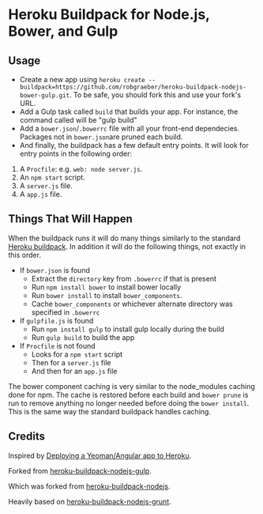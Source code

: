 Heroku Buildpack for Node.js, Bower, and Gulp
========================================

Usage
-----

- Create a new app using `heroku create --buildpack=https://github.com/robgraeber/heroku-buildpack-nodejs-bower-gulp.git`. To be safe, you should fork this and use your fork's URL.
- Add a Gulp task called `build` that builds your app. For instance, the command called will be "gulp build"
- Add a `bower.json`/`.bowerrc` file with all your front-end dependecies. Packages not in `bower.json`are pruned each build.
- And finally, the buildpack has a few default entry points. It will look for entry points in the following order:  
 1. A `Procfile`: e.g. `web: node server.js`.
 2. An `npm start` script.
 3. A `server.js` file.
 4. A `app.js` file.


Things That Will Happen
-----------------------

When the buildpack runs it will do many things similarly to the standard [Heroku buildpack](https://github.com/heroku/heroku-buildpack-nodejs). In addition it will do the following things, not exactly in this order.

- If `bower.json` is found
    - Extract the `directory` key from `.bowerrc` if that is present
    - Run `npm install bower` to install bower locally
    - Run `bower install` to install `bower_components`. 
    - Cache `bower_components` or whichever alternate directory was specified in `.bowerrc`
- If `gulpfile.js` is found
    - Run `npm install gulp` to install gulp locally during the build
    - Run `gulp build` to build the app
- If `Procfile` is not found
    - Looks for a `npm start` script
    - Then for a `server.js` file
    - And then for an `app.js` file

The bower component caching is very similar to the node_modules caching done for npm. The cache is restored before each build and `bower prune` is run to remove anything no longer needed before doing the `bower install`. This is the same way the standard buildpack handles caching.

Credits
-------

Inspired by [Deploying a Yeoman/Angular app to Heroku](http://www.sitepoint.com/deploying-yeomanangular-app-heroku/).

Forked from [heroku-buildpack-nodejs-gulp](https://github.com/timdp/heroku-buildpack-nodejs-gulp).

Which was forked from [heroku-buildpack-nodejs](https://github.com/heroku/heroku-buildpack-nodejs).

Heavily based on [heroku-buildpack-nodejs-grunt](https://github.com/mbuchetics/heroku-buildpack-nodejs-grunt).
